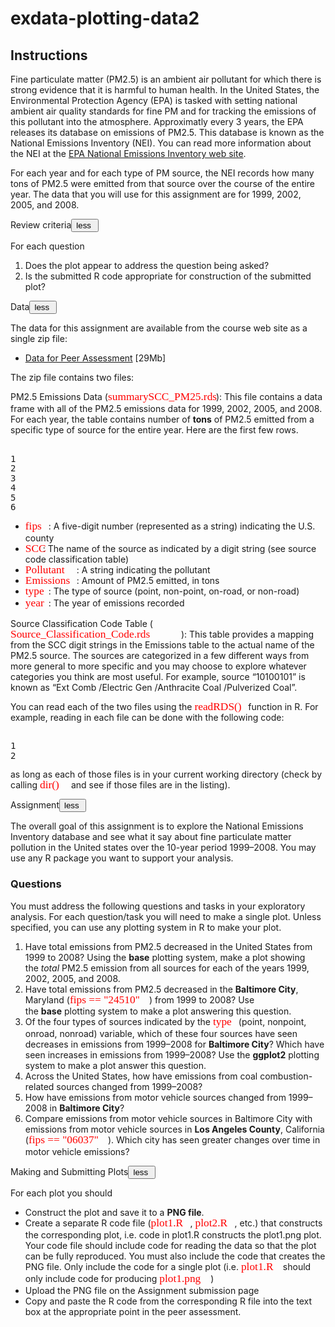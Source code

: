 # exdata-plotting-data2
<div class="rc-AssignmentInstructions"><h2 class="headline-2-text title">Instructions</h2><div class="introduction"><div class="rc-CML styled"><div><p>Fine particulate matter (PM2.5) is an ambient air pollutant for which there is strong evidence that it is harmful to human health. In the United States, the Environmental Protection Agency (EPA) is tasked with setting national ambient air quality standards for fine PM and for tracking the emissions of this pollutant into the atmosphere. Approximatly every 3 years, the EPA releases its database on emissions of PM2.5. This database is known as the National Emissions Inventory (NEI). You can read more information about the NEI at the <a href="http://www.epa.gov/ttn/chief/eiinformation.html" target="_blank" rel="noopener nofollow">EPA National Emissions Inventory web site</a>.</p><p>For each year and for each type of PM source, the NEI records how many tons of PM2.5 were emitted from that source over the course of the entire year. The data that you will use for this assignment are for 1999, 2002, 2005, and 2008.</p></div></div></div><div class="rc-AssignmentInstructionSection"><div class="title-container bgcolor-primary-light"><span class="body-2-text">Review criteria</span><span class="rc-MoreOrLess body-2-text color-hint-text"><button class="nostyle button-link"><!-- react-text: 133 -->less<!-- /react-text --><!-- react-text: 134 -->&nbsp;<!-- /react-text --><i class="cif-chevron-up toggle-arrow"></i></button></span></div><div class="instructions-content-container"><div class="rc-CML styled"><div><p>For each question</p><ol><li>Does the plot appear to address the question being asked?</li><li>Is the submitted R code appropriate for construction of the submitted plot?</li></ol></div></div></div></div><div class="rc-AssignmentInstructionSection"><div class="title-container bgcolor-primary-light"><span class="body-2-text">Data</span><span class="rc-MoreOrLess body-2-text color-hint-text"><button class="nostyle button-link"><!-- react-text: 144 -->less<!-- /react-text --><!-- react-text: 145 -->&nbsp;<!-- /react-text --><i class="cif-chevron-up toggle-arrow"></i></button></span></div><div class="instructions-content-container"><div class="rc-CML styled"><div><p>The data for this assignment are available from the course web site as a single zip file:</p><ul><li><a href="https://d396qusza40orc.cloudfront.net/exdata%2Fdata%2FNEI_data.zip" target="_blank" rel="noopener nofollow">Data for Peer Assessment</a> [29Mb]</li></ul><p>The zip file contains two files:</p><p>PM2.5 Emissions Data (<span class="MathJax_Preview"></span><span class="MathJax" id="MathJax-Element-1-Frame" role="textbox" aria-readonly="true"><nobr><span class="math" id="MathJax-Span-1"><span style="display: inline-block; position: relative; width: 173px; height: 0px; font-size: 124%;"><span style="position: absolute; clip: rect(32.2px 17360px 53px -9px); top: -46px; left: 0px;"><span class="mrow" id="MathJax-Span-2"><span class="mstyle" id="MathJax-Span-3" style="color: red;"><span class="mrow" id="MathJax-Span-4" style="color: red;"><span class="mtext" id="MathJax-Span-5" style="font-family: MathJax_Typewriter; color: red;">summarySCC_PM25.rds</span></span></span></span><span style="display: inline-block; width: 0px; height: 46px;"></span></span></span><span style="border-left: 0px solid; display: inline-block; overflow: hidden; width: 0px; height: 16.8px; vertical-align: -5px;"></span></span></nobr></span><script type="math/tex" id="MathJax-Element-1">\color{red}{\verb|summarySCC_PM25.rds|}</script>): This file contains a data frame with all of the PM2.5 emissions data for 1999, 2002, 2005, and 2008. For each year, the table contains number of <strong>tons</strong> of PM2.5 emitted from a specific type of source for the entire year. Here are the first few rows.</p><pre contenteditable="false" data-language="r" class="rc-CodeBlock ace_editor ace-tomorrow" style="opacity: 1; height: 108.889px;"><textarea class="ace_text-input" wrap="off" autocorrect="off" autocapitalize="off" spellcheck="false" style="opacity: 0; left: 380.175px; top: 93.3333px; height: 15.5556px; width: 6.59167px;"></textarea><div class="ace_gutter"><div class="ace_layer ace_gutter-layer ace_folding-enabled" style="margin-top: 0px; height: 140px; width: 40px;"><div class="ace_gutter-cell " style="height: 15.5556px;">1</div><div class="ace_gutter-cell " style="height: 15.5556px;">2</div><div class="ace_gutter-cell " style="height: 15.5556px;">3</div><div class="ace_gutter-cell " style="height: 15.5556px;">4</div><div class="ace_gutter-cell " style="height: 15.5556px;">5</div><div class="ace_gutter-cell " style="height: 15.5556px;">6</div><div class="ace_gutter-cell " style="height: 15.5556px;">7</div></div><div class="ace_gutter-active-line" style="top: 93.3333px; height: 15.5556px;"></div></div><div class="ace_scroller" style="left: 40px; right: 0px; bottom: 0px;"><div class="ace_content" style="margin-top: 0px; width: 841px; height: 140px; margin-left: 0px;"><div class="ace_layer ace_print-margin-layer"><div class="ace_print-margin" style="left: 531.333px; visibility: visible;"></div></div><div class="ace_layer ace_marker-layer"></div><div class="ace_layer ace_text-layer" style="padding: 0px 4px;"><div class="ace_line_group" style="height:15.555556297302246px"><div class="ace_line" style="height:15.555556297302246px"><span class="ace_comment">##     fips      SCC Pollutant Emissions  type year</span></div></div><div class="ace_line_group" style="height:15.555556297302246px"><div class="ace_line" style="height:15.555556297302246px"><span class="ace_comment">## 4  09001 10100401  PM25-PRI    15.714 POINT 1999</span></div></div><div class="ace_line_group" style="height:15.555556297302246px"><div class="ace_line" style="height:15.555556297302246px"><span class="ace_comment">## 8  09001 10100404  PM25-PRI   234.178 POINT 1999</span></div></div><div class="ace_line_group" style="height:15.555556297302246px"><div class="ace_line" style="height:15.555556297302246px"><span class="ace_comment">## 12 09001 10100501  PM25-PRI     0.128 POINT 1999</span></div></div><div class="ace_line_group" style="height:15.555556297302246px"><div class="ace_line" style="height:15.555556297302246px"><span class="ace_comment">## 16 09001 10200401  PM25-PRI     2.036 POINT 1999</span></div></div><div class="ace_line_group" style="height:15.555556297302246px"><div class="ace_line" style="height:15.555556297302246px"><span class="ace_comment">## 20 09001 10200504  PM25-PRI     0.388 POINT 1999</span></div></div><div class="ace_line_group" style="height:15.555556297302246px"><div class="ace_line" style="height:15.555556297302246px"><span class="ace_comment">## 24 09001 10200602  PM25-PRI     1.490 POINT 1999</span></div></div></div><div class="ace_layer ace_marker-layer"></div><div class="ace_layer ace_cursor-layer ace_hidden-cursors"><div class="ace_cursor" style="left: 340.175px; top: 93.3333px; width: 6.59167px; height: 15.5556px;"></div></div></div></div><div class="ace_scrollbar ace_scrollbar-v" style="display: none; width: 24px; bottom: 0px;"><div class="ace_scrollbar-inner" style="width: 24px; height: 108.889px;"></div></div><div class="ace_scrollbar ace_scrollbar-h" style="display: none; height: 24px; left: 40px; right: 0px;"><div class="ace_scrollbar-inner" style="height: 24px; width: 841px;"></div></div><div style="height: auto; width: auto; top: 0px; left: 0px; visibility: hidden; position: absolute; white-space: pre; font-style: inherit; font-variant: inherit; font-weight: inherit; font-stretch: inherit; font-size: inherit; line-height: inherit; font-family: inherit; overflow: hidden;"><div style="height: auto; width: auto; top: 0px; left: 0px; visibility: hidden; position: absolute; white-space: pre; font-style: inherit; font-variant: inherit; font-weight: inherit; font-stretch: inherit; font-size: inherit; line-height: inherit; font-family: inherit; overflow: visible;"></div><div style="height: auto; width: auto; top: 0px; left: 0px; visibility: hidden; position: absolute; white-space: pre; font-style: inherit; font-variant: inherit; font-stretch: inherit; font-size: inherit; line-height: inherit; font-family: inherit; overflow: visible;">XXXXXXXXXXXXXXXXXXXXXXXXXXXXXXXXXXXXXXXXXXXXXXXXXX</div></div></pre><div><!-- react-empty: 1 --></div><ul><li><span class="MathJax_Preview"></span><span class="MathJax" id="MathJax-Element-2-Frame" role="textbox" aria-readonly="true"><nobr><span class="math" id="MathJax-Span-6"><span style="display: inline-block; position: relative; width: 37px; height: 0px; font-size: 124%;"><span style="position: absolute; clip: rect(32.3px 17360px 52.8px -9px); top: -46px; left: 0px;"><span class="mrow" id="MathJax-Span-7"><span class="mstyle" id="MathJax-Span-8" style="color: red;"><span class="mrow" id="MathJax-Span-9" style="color: red;"><span class="mtext" id="MathJax-Span-10" style="font-family: MathJax_Typewriter; color: red;">fips</span></span></span></span><span style="display: inline-block; width: 0px; height: 46px;"></span></span></span><span style="border-left: 0px solid; display: inline-block; overflow: hidden; width: 0px; height: 16.5px; vertical-align: -4.8px;"></span></span></nobr></span><script type="math/tex" id="MathJax-Element-2">\color{red}{\verb|fips|}</script>: A five-digit number (represented as a string) indicating the U.S. county</li><li><span class="MathJax_Preview"></span><span class="MathJax" id="MathJax-Element-3-Frame" role="textbox" aria-readonly="true"><nobr><span class="math" id="MathJax-Span-11"><span style="display: inline-block; position: relative; width: 28px; height: 0px; font-size: 124%;"><span style="position: absolute; clip: rect(32.2px 17360px 49.2px -9px); top: -46px; left: 0px;"><span class="mrow" id="MathJax-Span-12"><span class="mstyle" id="MathJax-Span-13" style="color: red;"><span class="mrow" id="MathJax-Span-14" style="color: red;"><span class="mtext" id="MathJax-Span-15" style="font-family: MathJax_Typewriter; color: red;">SCC</span></span></span></span><span style="display: inline-block; width: 0px; height: 46px;"></span></span></span><span style="border-left: 0px solid; display: inline-block; overflow: hidden; width: 0px; height: 13px; vertical-align: -1.2px;"></span></span></nobr></span><script type="math/tex" id="MathJax-Element-3">\color{red}{\verb|SCC|}</script>: The name of the source as indicated by a digit string (see source code classification table)</li><li><span class="MathJax_Preview"></span><span class="MathJax" id="MathJax-Element-4-Frame" role="textbox" aria-readonly="true"><nobr><span class="math" id="MathJax-Span-16"><span style="display: inline-block; position: relative; width: 82px; height: 0px; font-size: 124%;"><span style="position: absolute; clip: rect(32.4px 17360px 49.1px -9px); top: -46px; left: 0px;"><span class="mrow" id="MathJax-Span-17"><span class="mstyle" id="MathJax-Span-18" style="color: red;"><span class="mrow" id="MathJax-Span-19" style="color: red;"><span class="mtext" id="MathJax-Span-20" style="font-family: MathJax_Typewriter; color: red;">Pollutant</span></span></span></span><span style="display: inline-block; width: 0px; height: 46px;"></span></span></span><span style="border-left: 0px solid; display: inline-block; overflow: hidden; width: 0px; height: 12.7px; vertical-align: -1.1px;"></span></span></nobr></span><script type="math/tex" id="MathJax-Element-4">\color{red}{\verb|Pollutant|}</script>: A string indicating the pollutant</li><li><span class="MathJax_Preview"></span><span class="MathJax" id="MathJax-Element-5-Frame" role="textbox" aria-readonly="true"><nobr><span class="math" id="MathJax-Span-21"><span style="display: inline-block; position: relative; width: 82px; height: 0px; font-size: 124%;"><span style="position: absolute; clip: rect(32.4px 17360px 49.1px -9px); top: -46px; left: 0px;"><span class="mrow" id="MathJax-Span-22"><span class="mstyle" id="MathJax-Span-23" style="color: red;"><span class="mrow" id="MathJax-Span-24" style="color: red;"><span class="mtext" id="MathJax-Span-25" style="font-family: MathJax_Typewriter; color: red;">Emissions</span></span></span></span><span style="display: inline-block; width: 0px; height: 46px;"></span></span></span><span style="border-left: 0px solid; display: inline-block; overflow: hidden; width: 0px; height: 12.7px; vertical-align: -1.1px;"></span></span></nobr></span><script type="math/tex" id="MathJax-Element-5">\color{red}{\verb|Emissions|}</script>: Amount of PM2.5 emitted, in tons</li><li><span class="MathJax_Preview"></span><span class="MathJax" id="MathJax-Element-6-Frame" role="textbox" aria-readonly="true"><nobr><span class="math" id="MathJax-Span-26"><span style="display: inline-block; position: relative; width: 37px; height: 0px; font-size: 124%;"><span style="position: absolute; clip: rect(33.4px 17360px 53px -9px); top: -46px; left: 0px;"><span class="mrow" id="MathJax-Span-27"><span class="mstyle" id="MathJax-Span-28" style="color: red;"><span class="mrow" id="MathJax-Span-29" style="color: red;"><span class="mtext" id="MathJax-Span-30" style="font-family: MathJax_Typewriter; color: red;">type</span></span></span></span><span style="display: inline-block; width: 0px; height: 46px;"></span></span></span><span style="border-left: 0px solid; display: inline-block; overflow: hidden; width: 0px; height: 15.6px; vertical-align: -5px;"></span></span></nobr></span><script type="math/tex" id="MathJax-Element-6">\color{red}{\verb|type|}</script>: The type of source (point, non-point, on-road, or non-road)</li><li><span class="MathJax_Preview"></span><span class="MathJax" id="MathJax-Element-7-Frame" role="textbox" aria-readonly="true"><nobr><span class="math" id="MathJax-Span-31"><span style="display: inline-block; position: relative; width: 37px; height: 0px; font-size: 124%;"><span style="position: absolute; clip: rect(35.4px 17360px 53px -9px); top: -46px; left: 0px;"><span class="mrow" id="MathJax-Span-32"><span class="mstyle" id="MathJax-Span-33" style="color: red;"><span class="mrow" id="MathJax-Span-34" style="color: red;"><span class="mtext" id="MathJax-Span-35" style="font-family: MathJax_Typewriter; color: red;">year</span></span></span></span><span style="display: inline-block; width: 0px; height: 46px;"></span></span></span><span style="border-left: 0px solid; display: inline-block; overflow: hidden; width: 0px; height: 13.6px; vertical-align: -5px;"></span></span></nobr></span><script type="math/tex" id="MathJax-Element-7">\color{red}{\verb|year|}</script>: The year of emissions recorded</li></ul><p>Source Classification Code Table (<span class="MathJax_Preview"></span><span class="MathJax" id="MathJax-Element-8-Frame" role="textbox" aria-readonly="true"><nobr><span class="math" id="MathJax-Span-36"><span style="display: inline-block; position: relative; width: 273px; height: 0px; font-size: 124%;"><span style="position: absolute; clip: rect(32.2px 17360px 50.6px -9px); top: -46px; left: 0px;"><span class="mrow" id="MathJax-Span-37"><span class="mstyle" id="MathJax-Span-38" style="color: red;"><span class="mrow" id="MathJax-Span-39" style="color: red;"><span class="mtext" id="MathJax-Span-40" style="font-family: MathJax_Typewriter; color: red;">Source_Classification_Code.rds</span></span></span></span><span style="display: inline-block; width: 0px; height: 46px;"></span></span></span><span style="border-left: 0px solid; display: inline-block; overflow: hidden; width: 0px; height: 14.4px; vertical-align: -2.6px;"></span></span></nobr></span><script type="math/tex" id="MathJax-Element-8">\color{red}{\verb|Source_Classification_Code.rds|}</script>): This table provides a mapping from the SCC digit strings in the Emissions table to the actual name of the PM2.5 source. The sources are categorized in a few different ways from more general to more specific and you may choose to explore whatever categories you think are most useful. For example, source “10100101” is known as “Ext Comb /Electric Gen /Anthracite Coal /Pulverized Coal”.</p><p>You can read each of the two files using the <span class="MathJax_Preview"></span><span class="MathJax" id="MathJax-Element-9-Frame" role="textbox" aria-readonly="true"><nobr><span class="math" id="MathJax-Span-41"><span style="display: inline-block; position: relative; width: 82px; height: 0px; font-size: 124%;"><span style="position: absolute; clip: rect(31px 17360px 50.4px -9px); top: -46px; left: 0px;"><span class="mrow" id="MathJax-Span-42"><span class="mstyle" id="MathJax-Span-43" style="color: red;"><span class="mrow" id="MathJax-Span-44" style="color: red;"><span class="mtext" id="MathJax-Span-45" style="font-family: MathJax_Typewriter; color: red;">readRDS()</span></span></span></span><span style="display: inline-block; width: 0px; height: 46px;"></span></span></span><span style="border-left: 0px solid; display: inline-block; overflow: hidden; width: 0px; height: 15.5px; vertical-align: -2.4px;"></span></span></nobr></span><script type="math/tex" id="MathJax-Element-9">\color{red}{\verb|readRDS()|}</script> function in R. For example, reading in each file can be done with the following code:</p><pre contenteditable="false" data-language="r" class="rc-CodeBlock ace_editor ace-tomorrow" style="opacity: 1; height: 46.6667px;"><textarea class="ace_text-input" wrap="off" autocorrect="off" autocapitalize="off" spellcheck="false" style="opacity: 0; left: 44px; top: 0px; height: 15.5556px; width: 6.59167px;"></textarea><div class="ace_gutter"><div class="ace_layer ace_gutter-layer ace_folding-enabled" style="margin-top: 0px; height: 77.7778px; width: 40px;"><div class="ace_gutter-cell " style="height: 15.5556px;">1</div><div class="ace_gutter-cell " style="height: 15.5556px;">2</div><div class="ace_gutter-cell " style="height: 15.5556px;">3</div></div><div class="ace_gutter-active-line" style="top: 0px; height: 15.5556px;"></div></div><div class="ace_scroller" style="left: 40px; right: 0px; bottom: 0px;"><div class="ace_content" style="margin-top: 0px; width: 841px; height: 77.7778px; margin-left: 0px;"><div class="ace_layer ace_print-margin-layer"><div class="ace_print-margin" style="left: 531.333px; visibility: visible;"></div></div><div class="ace_layer ace_marker-layer"><div class="ace_selection ace_br1 ace_start" style="height:15.555556297302246px;right:0;top:0px;left:4px;"></div><div class="ace_selection ace_br12" style="height:15.555556297302246px;width:316.400009765625px;top:31.111112594604492px;left:4px;"></div><div class="ace_selection" style="height:15.555556297302246px;right:0;top:15.555556297302246px;left:4px;"></div></div><div class="ace_layer ace_text-layer" style="padding: 0px 4px;"><div class="ace_line_group" style="height:15.555556297302246px"><div class="ace_line" style="height:15.555556297302246px"><span class="ace_comment">## This first line will likely take a few seconds. Be patient!</span></div></div><div class="ace_line_group" style="height:15.555556297302246px"><div class="ace_line" style="height:15.555556297302246px"><span class="ace_identifier">NEI</span> <span class="ace_keyword ace_operator">&lt;-</span> <span class="ace_identifier">readRDS</span><span class="ace_paren ace_keyword ace_operator">(</span><span class="ace_string">"summarySCC_PM25.rds"</span><span class="ace_paren ace_keyword ace_operator">)</span></div></div><div class="ace_line_group" style="height:15.555556297302246px"><div class="ace_line" style="height:15.555556297302246px"><span class="ace_identifier">SCC</span> <span class="ace_keyword ace_operator">&lt;-</span> <span class="ace_identifier">readRDS</span><span class="ace_paren ace_keyword ace_operator">(</span><span class="ace_string">"Source_Classification_Code.rds"</span><span class="ace_paren ace_keyword ace_operator">)</span></div></div></div><div class="ace_layer ace_marker-layer"></div><div class="ace_layer ace_cursor-layer ace_hidden-cursors"><div class="ace_cursor" style="left: 4px; top: 0px; width: 6.59167px; height: 15.5556px;"></div></div></div></div><div class="ace_scrollbar ace_scrollbar-v" style="display: none; width: 24px; bottom: 0px;"><div class="ace_scrollbar-inner" style="width: 24px; height: 46.6667px;"></div></div><div class="ace_scrollbar ace_scrollbar-h" style="display: none; height: 24px; left: 40px; right: 0px;"><div class="ace_scrollbar-inner" style="height: 24px; width: 841px;"></div></div><div style="height: auto; width: auto; top: 0px; left: 0px; visibility: hidden; position: absolute; white-space: pre; font-style: inherit; font-variant: inherit; font-weight: inherit; font-stretch: inherit; font-size: inherit; line-height: inherit; font-family: inherit; overflow: hidden;"><div style="height: auto; width: auto; top: 0px; left: 0px; visibility: hidden; position: absolute; white-space: pre; font-style: inherit; font-variant: inherit; font-weight: inherit; font-stretch: inherit; font-size: inherit; line-height: inherit; font-family: inherit; overflow: visible;"></div><div style="height: auto; width: auto; top: 0px; left: 0px; visibility: hidden; position: absolute; white-space: pre; font-style: inherit; font-variant: inherit; font-stretch: inherit; font-size: inherit; line-height: inherit; font-family: inherit; overflow: visible;">XXXXXXXXXXXXXXXXXXXXXXXXXXXXXXXXXXXXXXXXXXXXXXXXXX</div></div></pre><div><!-- react-empty: 1 --></div><p>as long as each of those files is in your current working directory (check by calling <span class="MathJax_Preview"></span><span class="MathJax" id="MathJax-Element-10-Frame" role="textbox" aria-readonly="true"><nobr><span class="math" id="MathJax-Span-46"><span style="display: inline-block; position: relative; width: 46px; height: 0px; font-size: 124%;"><span style="position: absolute; clip: rect(31px 17360px 50.4px -9px); top: -46px; left: 0px;"><span class="mrow" id="MathJax-Span-47"><span class="mstyle" id="MathJax-Span-48" style="color: red;"><span class="mrow" id="MathJax-Span-49" style="color: red;"><span class="mtext" id="MathJax-Span-50" style="font-family: MathJax_Typewriter; color: red;">dir()</span></span></span></span><span style="display: inline-block; width: 0px; height: 46px;"></span></span></span><span style="border-left: 0px solid; display: inline-block; overflow: hidden; width: 0px; height: 15.5px; vertical-align: -2.4px;"></span></span></nobr></span><script type="math/tex" id="MathJax-Element-10">\color{red}{\verb|dir()|}</script> and see if those files are in the listing).</p></div></div></div></div><div class="rc-AssignmentInstructionSection"><div class="title-container bgcolor-primary-light"><span class="body-2-text">Assignment</span><span class="rc-MoreOrLess body-2-text color-hint-text"><button class="nostyle button-link"><!-- react-text: 155 -->less<!-- /react-text --><!-- react-text: 156 -->&nbsp;<!-- /react-text --><i class="cif-chevron-up toggle-arrow"></i></button></span></div><div class="instructions-content-container"><div class="rc-CML styled"><div><p>The overall goal of this assignment is to explore the National Emissions Inventory database and see what it say about fine particulate matter pollution in the United states over the 10-year period 1999–2008. You may use any R package you want to support your analysis.</p><h3>Questions</h3><p>You must address the following questions and tasks in your exploratory analysis. For each question/task you will need to make a single plot. Unless specified, you can use any plotting system in R to make your plot.</p><ol><li>Have total emissions from PM2.5 decreased in the United States from 1999 to 2008? Using the&nbsp;<strong>base</strong>&nbsp;plotting system, make a plot showing the&nbsp;<em>total</em>&nbsp;PM2.5 emission from all sources for each of the years 1999, 2002, 2005, and 2008.</li><li>Have total emissions from PM2.5 decreased in the&nbsp;<strong>Baltimore City</strong>, Maryland (<span class="MathJax_Preview"></span><span class="MathJax" id="MathJax-Element-11-Frame" role="textbox" aria-readonly="true"><nobr><span class="math" id="MathJax-Span-51"><span style="display: inline-block; position: relative; width: 127px; height: 0px; font-size: 124%;"><span style="position: absolute; clip: rect(32.2px 17360px 52.8px -9px); top: -46px; left: 0px;"><span class="mrow" id="MathJax-Span-52"><span class="mstyle" id="MathJax-Span-53" style="color: red;"><span class="mrow" id="MathJax-Span-54" style="color: red;"><span class="mtext" id="MathJax-Span-55" style="font-family: MathJax_Typewriter; color: red;">fips == "24510"</span></span></span></span><span style="display: inline-block; width: 0px; height: 46px;"></span></span></span><span style="border-left: 0px solid; display: inline-block; overflow: hidden; width: 0px; height: 16.7px; vertical-align: -4.8px;"></span></span></nobr></span><script type="math/tex" id="MathJax-Element-11">\color{red}{\verb|fips == "24510"|}</script>) from 1999 to 2008? Use the&nbsp;<strong>base</strong>&nbsp;plotting system to make a plot answering this question.</li><li>Of the four types of sources indicated by the&nbsp;<span class="MathJax_Preview"></span><span class="MathJax" id="MathJax-Element-12-Frame" role="textbox" aria-readonly="true"><nobr><span class="math" id="MathJax-Span-56"><span style="display: inline-block; position: relative; width: 37px; height: 0px; font-size: 124%;"><span style="position: absolute; clip: rect(33.4px 17360px 53px -9px); top: -46px; left: 0px;"><span class="mrow" id="MathJax-Span-57"><span class="mstyle" id="MathJax-Span-58" style="color: red;"><span class="mrow" id="MathJax-Span-59" style="color: red;"><span class="mtext" id="MathJax-Span-60" style="font-family: MathJax_Typewriter; color: red;">type</span></span></span></span><span style="display: inline-block; width: 0px; height: 46px;"></span></span></span><span style="border-left: 0px solid; display: inline-block; overflow: hidden; width: 0px; height: 15.6px; vertical-align: -5px;"></span></span></nobr></span><script type="math/tex" id="MathJax-Element-12">\color{red}{\verb|type|}</script>&nbsp;(point, nonpoint, onroad, nonroad) variable, which of these four sources have seen decreases in emissions from 1999–2008 for&nbsp;<strong>Baltimore City</strong>? Which have seen increases in emissions from 1999–2008? Use the&nbsp;<strong>ggplot2</strong>&nbsp;plotting system to make a plot answer this question.</li><li>Across the United States, how have emissions from coal combustion-related sources changed from 1999–2008?</li><li>How have emissions from motor vehicle sources changed from 1999–2008 in&nbsp;<strong>Baltimore City</strong>?</li><li>Compare emissions from motor vehicle sources in Baltimore City with emissions from motor vehicle sources in&nbsp;<strong>Los Angeles County</strong>, California (<span class="MathJax_Preview"></span><span class="MathJax" id="MathJax-Element-13-Frame" role="textbox" aria-readonly="true"><nobr><span class="math" id="MathJax-Span-61"><span style="display: inline-block; position: relative; width: 127px; height: 0px; font-size: 124%;"><span style="position: absolute; clip: rect(32.1px 17360px 52.8px -9px); top: -46px; left: 0px;"><span class="mrow" id="MathJax-Span-62"><span class="mstyle" id="MathJax-Span-63" style="color: red;"><span class="mrow" id="MathJax-Span-64" style="color: red;"><span class="mtext" id="MathJax-Span-65" style="font-family: MathJax_Typewriter; color: red;">fips == "06037"</span></span></span></span><span style="display: inline-block; width: 0px; height: 46px;"></span></span></span><span style="border-left: 0px solid; display: inline-block; overflow: hidden; width: 0px; height: 16.7px; vertical-align: -4.8px;"></span></span></nobr></span><script type="math/tex" id="MathJax-Element-13">\color{red}{\verb|fips == "06037"|}</script>). Which city has seen greater changes over time in motor vehicle emissions?</li></ol></div></div></div></div><div class="rc-AssignmentInstructionSection"><div class="title-container bgcolor-primary-light"><span class="body-2-text">Making and Submitting Plots</span><span class="rc-MoreOrLess body-2-text color-hint-text"><button class="nostyle button-link"><!-- react-text: 166 -->less<!-- /react-text --><!-- react-text: 167 -->&nbsp;<!-- /react-text --><i class="cif-chevron-up toggle-arrow"></i></button></span></div><div class="instructions-content-container"><div class="rc-CML styled"><div><p>For each plot you should</p><ul><li>Construct the plot and save it to a&nbsp;<strong>PNG file</strong>.</li><li>Create a separate R code file (<span class="MathJax_Preview"></span><span class="MathJax" id="MathJax-Element-14-Frame" role="textbox" aria-readonly="true"><nobr><span class="math" id="MathJax-Span-66"><span style="display: inline-block; position: relative; width: 63px; height: 0px; font-size: 124%;"><span style="position: absolute; clip: rect(32.2px 17360px 52.8px -9px); top: -46px; left: 0px;"><span class="mrow" id="MathJax-Span-67"><span class="mstyle" id="MathJax-Span-68" style="color: red;"><span class="mrow" id="MathJax-Span-69" style="color: red;"><span class="mtext" id="MathJax-Span-70" style="font-family: MathJax_Typewriter; color: red;">plot1.R</span></span></span></span><span style="display: inline-block; width: 0px; height: 46px;"></span></span></span><span style="border-left: 0px solid; display: inline-block; overflow: hidden; width: 0px; height: 16.6px; vertical-align: -4.8px;"></span></span></nobr></span><script type="math/tex" id="MathJax-Element-14">\color{red}{\verb|plot1.R|}</script>,&nbsp;<span class="MathJax_Preview"></span><span class="MathJax" id="MathJax-Element-15-Frame" role="textbox" aria-readonly="true"><nobr><span class="math" id="MathJax-Span-71"><span style="display: inline-block; position: relative; width: 63px; height: 0px; font-size: 124%;"><span style="position: absolute; clip: rect(32.2px 17360px 52.8px -9px); top: -46px; left: 0px;"><span class="mrow" id="MathJax-Span-72"><span class="mstyle" id="MathJax-Span-73" style="color: red;"><span class="mrow" id="MathJax-Span-74" style="color: red;"><span class="mtext" id="MathJax-Span-75" style="font-family: MathJax_Typewriter; color: red;">plot2.R</span></span></span></span><span style="display: inline-block; width: 0px; height: 46px;"></span></span></span><span style="border-left: 0px solid; display: inline-block; overflow: hidden; width: 0px; height: 16.6px; vertical-align: -4.8px;"></span></span></nobr></span><script type="math/tex" id="MathJax-Element-15">\color{red}{\verb|plot2.R|}</script>, etc.) that constructs the corresponding plot, i.e. code in plot1.R constructs the plot1.png plot. Your code file should include code for reading the data so that the plot can be fully reproduced. You must also include the code that creates the PNG file. Only include the code for a single plot (i.e.&nbsp;<span class="MathJax_Preview"></span><span class="MathJax" id="MathJax-Element-16-Frame" role="textbox" aria-readonly="true"><nobr><span class="math" id="MathJax-Span-76"><span style="display: inline-block; position: relative; width: 63px; height: 0px; font-size: 124%;"><span style="position: absolute; clip: rect(32.2px 17360px 52.8px -9px); top: -46px; left: 0px;"><span class="mrow" id="MathJax-Span-77"><span class="mstyle" id="MathJax-Span-78" style="color: red;"><span class="mrow" id="MathJax-Span-79" style="color: red;"><span class="mtext" id="MathJax-Span-80" style="font-family: MathJax_Typewriter; color: red;">plot1.R</span></span></span></span><span style="display: inline-block; width: 0px; height: 46px;"></span></span></span><span style="border-left: 0px solid; display: inline-block; overflow: hidden; width: 0px; height: 16.6px; vertical-align: -4.8px;"></span></span></nobr></span><script type="math/tex" id="MathJax-Element-16">\color{red}{\verb|plot1.R|}</script>&nbsp;should only include code for producing&nbsp;<span class="MathJax_Preview"></span><span class="MathJax" id="MathJax-Element-17-Frame" role="textbox" aria-readonly="true"><nobr><span class="math" id="MathJax-Span-81"><span style="display: inline-block; position: relative; width: 82px; height: 0px; font-size: 124%;"><span style="position: absolute; clip: rect(32.2px 17360px 53px -9px); top: -46px; left: 0px;"><span class="mrow" id="MathJax-Span-82"><span class="mstyle" id="MathJax-Span-83" style="color: red;"><span class="mrow" id="MathJax-Span-84" style="color: red;"><span class="mtext" id="MathJax-Span-85" style="font-family: MathJax_Typewriter; color: red;">plot1.png</span></span></span></span><span style="display: inline-block; width: 0px; height: 46px;"></span></span></span><span style="border-left: 0px solid; display: inline-block; overflow: hidden; width: 0px; height: 16.8px; vertical-align: -5px;"></span></span></nobr></span><script type="math/tex" id="MathJax-Element-17">\color{red}{\verb|plot1.png|}</script>)</li><li>Upload the PNG file on the Assignment submission page</li><li>Copy and paste the R code from the corresponding R file into the text box at the appropriate point in the peer assessment.</li></ul></div></div></div></div></div>
